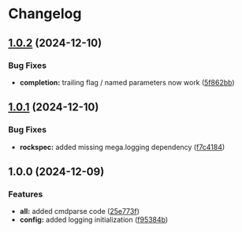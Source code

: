 # Changelog

## [1.0.2](https://github.com/ColinKennedy/mega.cmdparse/compare/v1.0.1...v1.0.2) (2024-12-10)


### Bug Fixes

* **completion:** trailing flag / named parameters now work ([5f862bb](https://github.com/ColinKennedy/mega.cmdparse/commit/5f862bb6257ba31c439a324a79c5788b603321b2))

## [1.0.1](https://github.com/ColinKennedy/mega.cmdparse/compare/v1.0.0...v1.0.1) (2024-12-10)


### Bug Fixes

* **rockspec:** added missing mega.logging dependency ([f7c4184](https://github.com/ColinKennedy/mega.cmdparse/commit/f7c418419a4df66b4c63dc9e889ad47a2ca53eb2))

## 1.0.0 (2024-12-09)


### Features

* **all:** added cmdparse code ([25e773f](https://github.com/ColinKennedy/mega.cmdparse/commit/25e773f716265ce5d8c11844bc23f4a5f9d85512))
* **config:** added logging initialization ([f95384b](https://github.com/ColinKennedy/mega.cmdparse/commit/f95384bd0141dd608bf5562a31c65a1a8d42956d))
